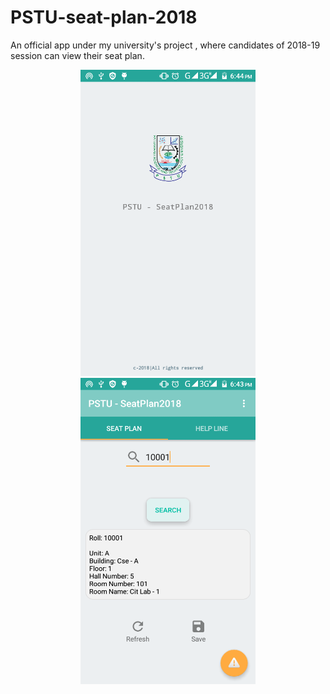 # PSTU-seat-plan-2018
An official app under my university's project , where candidates of 2018-19 session can view their seat plan.

<p align="center">
  <img src="https://github.com/rrsaikat/PSTU-seat-plan-2018/blob/master/Screenshot_1.png" height="490" width="280"/>
  <img src="https://github.com/rrsaikat/PSTU-seat-plan-2018/blob/master/Screenshot_2.png" height="490" width="280"/>
</p>
